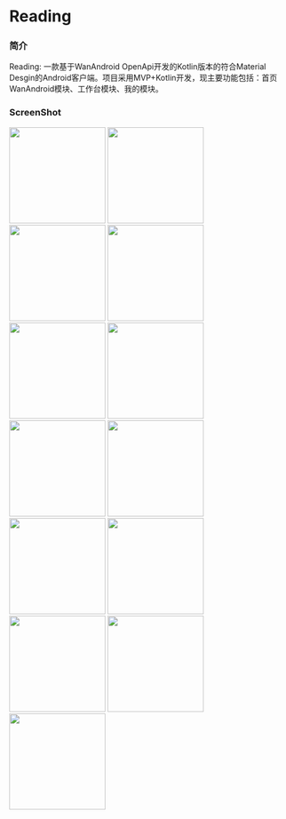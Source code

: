 # Reading

### 简介
 Reading: 一款基于WanAndroid OpenApi开发的Kotlin版本的符合Material Desgin的Android客户端。项目采用MVP+Kotlin开发，现主要功能包括：首页WanAndroid模块、工作台模块、我的模块。
 
### ScreenShot


<img width="173" height=“274” src="https://github.com/Hankkin/Reading/blob/develop-1.0.0/sceenshot/1.jpg"></img>
<img width="173" height=“274” src="https://github.com/Hankkin/Reading/blob/develop-1.0.0/sceenshot/2.jpg"></img>
<img width="173" height=“274” src="https://github.com/Hankkin/Reading/blob/develop-1.0.0/sceenshot/5.jpg"></img>
<img width="173" height=“274” src="https://github.com/Hankkin/Reading/blob/develop-1.0.0/sceenshot/6.jpg"></img>
<img width="173" height=“274” src="https://github.com/Hankkin/Reading/blob/develop-1.0.0/sceenshot/7.jpg"></img>
<img width="173" height=“274” src="https://github.com/Hankkin/Reading/blob/develop-1.0.0/sceenshot/8.jpg"></img>
<img width="173" height=“274” src="https://github.com/Hankkin/Reading/blob/develop-1.0.0/sceenshot/9.jpg"></img>
<img width="173" height=“274” src="https://github.com/Hankkin/Reading/blob/develop-1.0.0/sceenshot/10.jpg"></img>
<img width="173" height=“274” src="https://github.com/Hankkin/Reading/blob/develop-1.0.0/sceenshot/12.jpg"></img>
<img width="173" height=“274” src="https://github.com/Hankkin/Reading/blob/develop-1.0.0/sceenshot/13.jpg"></img>
<img width="173" height=“274” src="https://github.com/Hankkin/Reading/blob/develop-1.0.0/sceenshot/14.jpg"></img>
<img width="173" height=“274” src="https://github.com/Hankkin/Reading/blob/develop-1.0.0/sceenshot/15.jpg"></img>
<img width="173" height=“274” src="https://github.com/Hankkin/Reading/blob/develop-1.0.0/sceenshot/16.jpg"></img>
